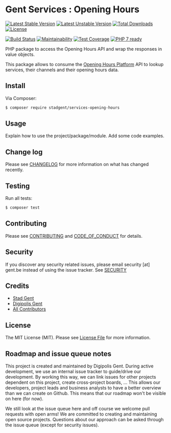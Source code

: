 # Gent Services : Opening Hours

[![Latest Stable Version][ico-version]][link-packagist]
[![Latest Unstable Version][ico-version-unstable]][link-packagist]
[![Total Downloads][ico-downloads]][link-packagist]
[![License][ico-license]][link-license]

[![Build Status][ico-travis]][link-travis]
[![Maintainability][ico-maintainability]][link-maintainability]
[![Test Coverage][ico-test-coverage]][link-test-coverage]
[![PHP 7 ready][ico-php7]][link-php7]

PHP package to access the Opening Hours API and wrap the responses in value 
objects.

This package allows to consume the [Opening Hours Platform] API to lookup 
services, their channels and their opening hours data.

## Install

Via Composer:

``` bash
$ composer require stadgent/services-opening-hours
```

## Usage

Explain how to use the project/package/module. Add some code examples.

## Change log

Please see [CHANGELOG](CHANGELOG.md) for more information on what has changed 
recently.

## Testing

Run all tests:

``` bash
$ composer test
```

## Contributing

Please see [CONTRIBUTING](CONTRIBUTING.md) 
and [CODE_OF_CONDUCT](CODE_OF_CONDUCT.md) for details.

## Security

If you discover any security related issues, please email security [at] gent.be 
instead of using the issue tracker. See [SECURITY](SECURITY.md)

## Credits

- [Stad Gent][link-author-stadgent]
- [Digipolis Gent][link-author-digipolisgent]
- [All Contributors][link-contributors]

## License

The MIT License (MIT). Please see [License File](LICENSE.md) for more 
information.

## Roadmap and issue queue notes

This project is created and maintained by Digipolis Gent. During active 
development, we use an internal issue tracker to guide/drive our development. 
By working this way, we can link issues for other projects dependent on this 
project, create cross-project boards, ... This allows our developers, project 
leads and business analysts to have a better overview than we can create on 
Github. This means that our roadmap won't be visible on here (for now).

We still look at the issue queue here and off course we welcome pull requests 
with open arms! We are committed to creating and maintaining open source 
projects. Questions about our approach can be asked through the issue queue 
(except for security issues).




[ico-version]: https://poser.pugx.org/stadgent/services-opening-hours/v/stable
[ico-version-unstable]: https://poser.pugx.org/stadgent/services-opening-hours/v/unstable
[ico-license]: https://poser.pugx.org/StadGent/php_package_services-opening-hours/license
[ico-downloads]: https://poser.pugx.org/StadGent/php_package_services-opening-hours/downloads
[ico-travis]: https://travis-ci.org/StadGent/php_package_services-opening-hours.svg?branch=develop
[ico-maintainability]: https://api.codeclimate.com/v1/badges/dac41e1c27f734926200/maintainability
[ico-test-coverage]: https://api.codeclimate.com/v1/badges/dac41e1c27f734926200/test_coverage
[ico-php7]: https://php7ready.timesplinter.ch/StadGent/php_package_services-opening-hours/develop/badge.svg

[link-packagist]: https://packagist.org/packages/stadgent/services-opening-hours
[link-license]: LICENSE.md
[link-travis]: https://travis-ci.org/StadGent/php_package_services-opening-hours
[link-maintainability]: https://codeclimate.com/github/StadGent/php_package_services-opening-hours/maintainability
[link-test-coverage]: https://codeclimate.com/github/StadGent/php_package_services-opening-hours/test_coverage
[link-php7]: https://travis-ci.org/StadGent/php_package_services-opening-hours
[link-author-stadgent]: https://github.com/stadgent
[link-author-digipolisgent]: https://github.com/digipolisgent
[link-contributors]: ../../contributors
[Opening Hours platform]: https://github.com/StadGent/laravel_site_opening-hours
